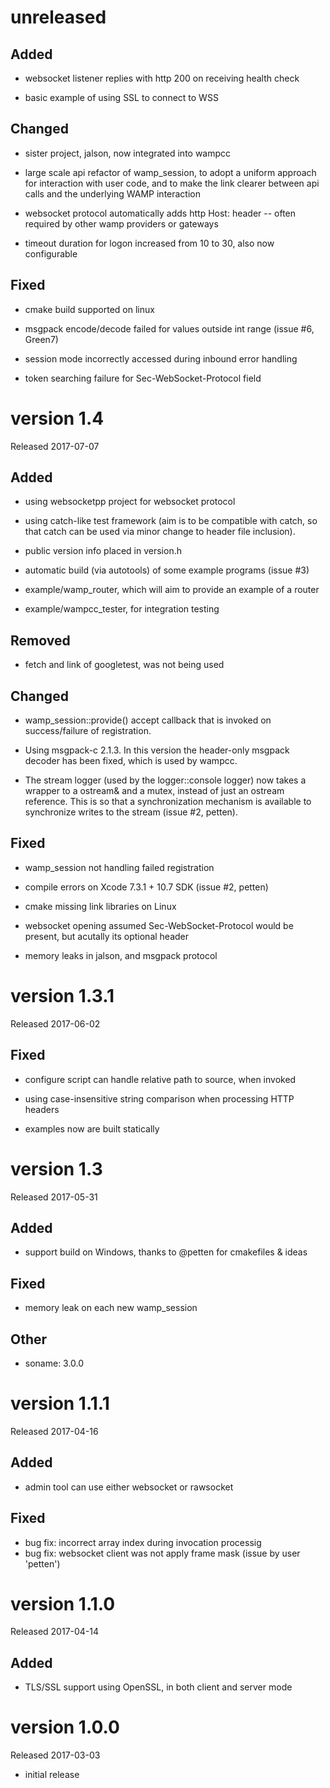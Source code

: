 unreleased
==========

## Added

- websocket listener replies with http 200 on receiving health check

- basic example of using SSL to connect to WSS

## Changed

- sister project, jalson, now integrated into wampcc

- large scale api refactor of wamp_session, to adopt a uniform approach
  for interaction with user code, and to make the link clearer between api
  calls and the underlying WAMP interaction

- websocket protocol automatically adds http Host: header -- often
  required by other wamp providers or gateways

- timeout duration for logon increased from 10 to 30, also now configurable

## Fixed

- cmake build supported on linux

- msgpack encode/decode failed for values outside int range (issue #6, Green7)

- session mode incorrectly accessed during inbound error handling

- token searching failure for Sec-WebSocket-Protocol field

version 1.4
===========

Released 2017-07-07

## Added

- using websocketpp project for websocket protocol

- using catch-like test framework (aim is to be compatible with catch, so that
  catch can be used via minor change to header file inclusion).

- public version info placed in version.h

- automatic build (via autotools) of some example programs (issue #3)

- example/wamp_router, which will aim to provide an example of a router

- example/wampcc_tester, for integration testing

## Removed

- fetch and link of googletest, was not being used

## Changed

- wamp_session::provide() accept callback that is invoked on success/failure of
  registration.

- Using msgpack-c 2.1.3.  In this version the header-only msgpack decoder has
  been fixed, which is used by wampcc.

- The stream logger (used by the logger::console logger) now takes a wrapper to
  a ostream& and a mutex, instead of just an ostream reference.  This is so that
  a synchronization mechanism is available to synchronize writes to the
  stream (issue #2, petten).

## Fixed

- wamp_session not handling failed registration

- compile errors on Xcode 7.3.1 + 10.7 SDK (issue #2, petten)

- cmake missing link libraries on Linux

- websocket opening assumed Sec-WebSocket-Protocol would be present, but
  acutally its optional header

- memory leaks in jalson, and msgpack protocol

version 1.3.1
=============

Released 2017-06-02

## Fixed

- configure script can handle relative path to source, when invoked

- using case-insensitive string comparison when processing HTTP headers

- examples now are built statically

version 1.3
===========

Released 2017-05-31

## Added

- support build on Windows, thanks to @petten for cmakefiles & ideas

## Fixed

- memory leak on each new wamp_session

## Other

- soname: 3.0.0

version 1.1.1
=============

Released 2017-04-16

## Added

- admin tool can use either websocket or rawsocket

## Fixed

- bug fix: incorrect array index during invocation processig
- bug fix: websocket client was not apply frame mask (issue by user 'petten')

version 1.1.0
=============

Released 2017-04-14

## Added

- TLS/SSL support using OpenSSL, in both client and server mode

version 1.0.0
=============

Released 2017-03-03

- initial release
